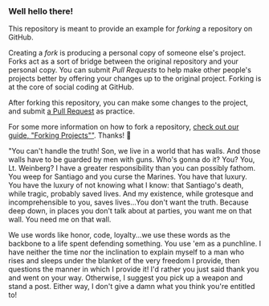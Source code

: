 ### Well hello there!

This repository is meant to provide an example for *forking* a repository on GitHub.

Creating a *fork* is producing a personal copy of someone else's project. Forks act as a sort of bridge between the original repository and your personal copy. You can submit *Pull Requests* to help make other people's projects better by offering your changes up to the original project. Forking is at the core of social coding at GitHub.

After forking this repository, you can make some changes to the project, and submit [a Pull Request](https://github.com/octocat/Spoon-Knife/pulls) as practice.

For some more information on how to fork a repository, [check out our guide, "Forking Projects""](http://guides.github.com/overviews/forking/). Thanks! :sparkling_heart:

"You can't handle the truth! Son, we live in a world that has walls. And those walls have to be guarded by men with guns. Who's gonna do it? You? You, Lt. Weinberg? I have a greater responsibility than you can possibly fathom. You weep for Santiago and you curse the Marines. You have that luxury. You have the luxury of not knowing what I know: that Santiago's death, while tragic, probably saved lives. And my existence, while grotesque and incomprehensible to you, saves lives...You don't want the truth. Because deep down, in places you don't talk about at parties, you want me on that wall. You need me on that wall.

We use words like honor, code, loyalty...we use these words as the backbone to a life spent defending something. You use 'em as a punchline. I have neither the time nor the inclination to explain myself to a man who rises and sleeps under the blanket of the very freedom I provide, then questions the manner in which I provide it! I'd rather you just said thank you and went on your way. Otherwise, I suggest you pick up a weapon and stand a post. Either way, I don't give a damn what you think you're entitled to!
